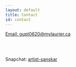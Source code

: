 ```yaml
---
layout: default
title: Contact
id: contact
---
```

<u> Email: gupt0620@mylaurier.ca </u>

<br> <br>

Snapchat:  <u>artist-sanskar
